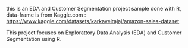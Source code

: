 this is an EDA and Customer Segmentation project sample done with R, data-frame is from Kaggle.com : https://www.kaggle.com/datasets/karkavelrajaj/amazon-sales-dataset

This project focuses on Explorattory Data Analysis (EDA) and Customer Segmentation using R.